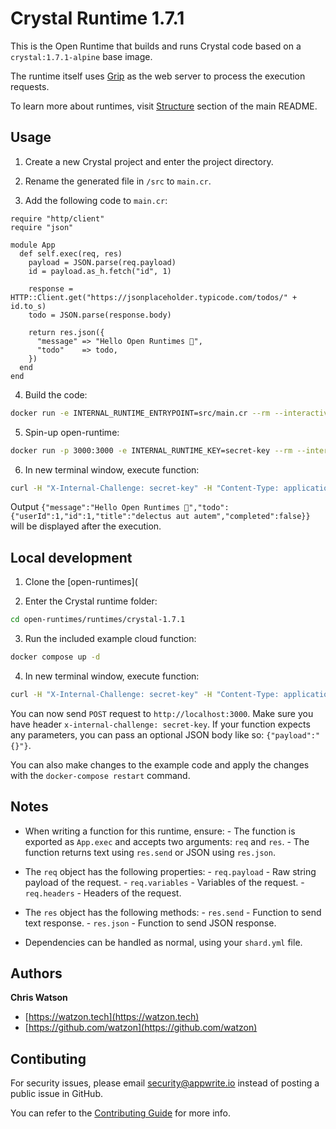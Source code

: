 # Crystal Runtime 1.7.1

This is the Open Runtime that builds and runs Crystal code based on a `crystal:1.7.1-alpine` base image.

The runtime itself uses [Grip](https://github.com/grip-framework/grip) as the web server to process the execution requests.

To learn more about runtimes, visit [Structure](https://github.com/open-runtimes/open-runtimes#structure) section of the main README.

## Usage

1. Create a new Crystal project and enter the project directory.

2. Rename the generated file in `/src` to `main.cr`.

3. Add the following code to `main.cr`:

```crystal
require "http/client"
require "json"

module App
  def self.exec(req, res)
    payload = JSON.parse(req.payload)
    id = payload.as_h.fetch("id", 1)

    response = HTTP::Client.get("https://jsonplaceholder.typicode.com/todos/" + id.to_s)
    todo = JSON.parse(response.body)

    return res.json({
      "message" => "Hello Open Runtimes 👋",
      "todo"    => todo,
    })
  end
end
```

4. Build the code:

```bash
docker run -e INTERNAL_RUNTIME_ENTRYPOINT=src/main.cr --rm --interactive --tty --volume $PWD:/usr/code openruntimes/crystal:1.7.1 sh /usr/local/src/build.sh
```

5. Spin-up open-runtime:

```bash
docker run -p 3000:3000 -e INTERNAL_RUNTIME_KEY=secret-key --rm --interactive --tty --volume $PWD/code.tar.gz:/tmp/code.tar.gz:ro openruntimes/crystal:1.7.1 sh /usr/local/src/start.sh
```

6. In new terminal window, execute function:

```bash
curl -H "X-Internal-Challenge: secret-key" -H "Content-Type: application/json" -X POST http://localhost:3000/ -d '{"payload":"{}"}'
```

Output `{"message":"Hello Open Runtimes 👋","todo":{"userId":1,"id":1,"title":"delectus aut autem","completed":false}}` will be displayed after the execution.

## Local development

1. Clone the [open-runtimes](

2. Enter the Crystal runtime folder:

```bash
cd open-runtimes/runtimes/crystal-1.7.1
```

3. Run the included example cloud function:

```bash
docker compose up -d
```

4. In new terminal window, execute function:

```bash
curl -H "X-Internal-Challenge: secret-key" -H "Content-Type: application/json" -X POST http://localhost:3000/ -d '{"payload":"{}"}'
```

You can now send `POST` request to `http://localhost:3000`. Make sure you have header `x-internal-challenge: secret-key`. If your function expects any parameters, you can pass an optional JSON body like so: `{"payload":"{}"}`.

You can also make changes to the example code and apply the changes with the `docker-compose restart` command.

## Notes

- When writing a function for this runtime, ensure:
      - The function is exported as `App.exec` and accepts two arguments: `req` and `res`.
      - The function returns text using `res.send` or JSON using `res.json`.

- The `req` object has the following properties:
      - `req.payload` - Raw string payload of the request.
      - `req.variables` - Variables of the request.
      - `req.headers` - Headers of the request.

- The `res` object has the following methods:
      - `res.send` - Function to send text response.
      - `res.json` - Function to send JSON response.

- Dependencies can be handled as normal, using your `shard.yml` file.

## Authors

**Chris Watson**

+ [https://watzon.tech](https://watzon.tech)
+ [https://github.com/watzon](https://github.com/watzon)

## Contibuting

For security issues, please email security@appwrite.io instead of posting a public issue in GitHub.

You can refer to the [Contributing Guide](https://github.com/open-runtimes/open-runtimes/blob/main/CONTRIBUTING.md) for more info.